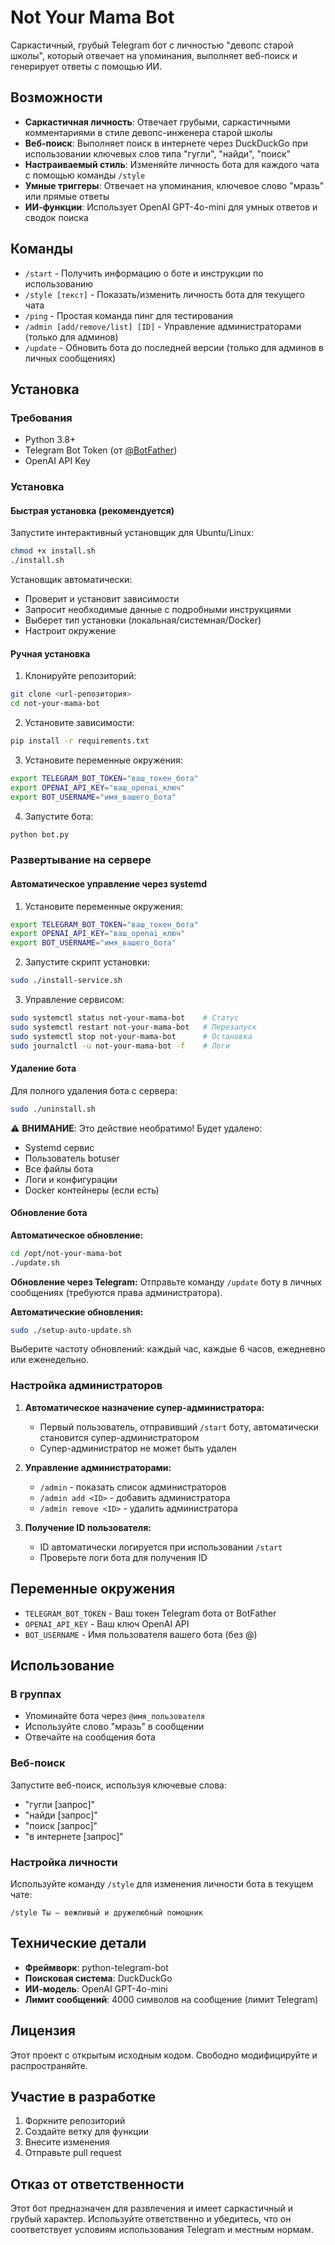 # Not Your Mama Bot

Саркастичный, грубый Telegram бот с личностью "девопс старой школы", который отвечает на упоминания, выполняет веб-поиск и генерирует ответы с помощью ИИ.

## Возможности

- **Саркастичная личность**: Отвечает грубыми, саркастичными комментариями в стиле девопс-инженера старой школы
- **Веб-поиск**: Выполняет поиск в интернете через DuckDuckGo при использовании ключевых слов типа "гугли", "найди", "поиск"
- **Настраиваемый стиль**: Изменяйте личность бота для каждого чата с помощью команды `/style`
- **Умные триггеры**: Отвечает на упоминания, ключевое слово "мразь" или прямые ответы
- **ИИ-функции**: Использует OpenAI GPT-4o-mini для умных ответов и сводок поиска

## Команды

- `/start` - Получить информацию о боте и инструкции по использованию
- `/style [текст]` - Показать/изменить личность бота для текущего чата
- `/ping` - Простая команда пинг для тестирования
- `/admin [add/remove/list] [ID]` - Управление администраторами (только для админов)
- `/update` - Обновить бота до последней версии (только для админов в личных сообщениях)

## Установка

### Требования

- Python 3.8+
- Telegram Bot Token (от [@BotFather](https://t.me/botfather))
- OpenAI API Key

### Установка

#### Быстрая установка (рекомендуется)

Запустите интерактивный установщик для Ubuntu/Linux:

```bash
chmod +x install.sh
./install.sh
```

Установщик автоматически:
- Проверит и установит зависимости
- Запросит необходимые данные с подробными инструкциями
- Выберет тип установки (локальная/системная/Docker)
- Настроит окружение

#### Ручная установка

1. Клонируйте репозиторий:

```bash
git clone <url-репозитория>
cd not-your-mama-bot
```

2. Установите зависимости:

```bash
pip install -r requirements.txt
```

3. Установите переменные окружения:

```bash
export TELEGRAM_BOT_TOKEN="ваш_токен_бота"
export OPENAI_API_KEY="ваш_openai_ключ"
export BOT_USERNAME="имя_вашего_бота"
```

4. Запустите бота:

```bash
python bot.py
```

### Развертывание на сервере

#### Автоматическое управление через systemd

1. Установите переменные окружения:

```bash
export TELEGRAM_BOT_TOKEN="ваш_токен_бота"
export OPENAI_API_KEY="ваш_openai_ключ"
export BOT_USERNAME="имя_вашего_бота"
```

2. Запустите скрипт установки:

```bash
sudo ./install-service.sh
```

3. Управление сервисом:

```bash
sudo systemctl status not-your-mama-bot    # Статус
sudo systemctl restart not-your-mama-bot   # Перезапуск
sudo systemctl stop not-your-mama-bot      # Остановка
sudo journalctl -u not-your-mama-bot -f    # Логи
```

#### Удаление бота

Для полного удаления бота с сервера:

```bash
sudo ./uninstall.sh
```

⚠️ **ВНИМАНИЕ**: Это действие необратимо! Будет удалено:
- Systemd сервис
- Пользователь botuser
- Все файлы бота
- Логи и конфигурации
- Docker контейнеры (если есть)

#### Обновление бота

**Автоматическое обновление:**

```bash
cd /opt/not-your-mama-bot
./update.sh
```

**Обновление через Telegram:**
Отправьте команду `/update` боту в личных сообщениях (требуются права администратора).

**Автоматические обновления:**

```bash
sudo ./setup-auto-update.sh
```

Выберите частоту обновлений: каждый час, каждые 6 часов, ежедневно или еженедельно.

### Настройка администраторов

1. **Автоматическое назначение супер-администратора:**

   - Первый пользователь, отправивший `/start` боту, автоматически становится супер-администратором
   - Супер-администратор не может быть удален

2. **Управление администраторами:**

   - `/admin` - показать список администраторов
   - `/admin add <ID>` - добавить администратора
   - `/admin remove <ID>` - удалить администратора

3. **Получение ID пользователя:**
   - ID автоматически логируется при использовании `/start`
   - Проверьте логи бота для получения ID

## Переменные окружения

- `TELEGRAM_BOT_TOKEN` - Ваш токен Telegram бота от BotFather
- `OPENAI_API_KEY` - Ваш ключ OpenAI API
- `BOT_USERNAME` - Имя пользователя вашего бота (без @)

## Использование

### В группах

- Упоминайте бота через `@имя_пользователя`
- Используйте слово "мразь" в сообщении
- Отвечайте на сообщения бота

### Веб-поиск

Запустите веб-поиск, используя ключевые слова:

- "гугли [запрос]"
- "найди [запрос]"
- "поиск [запрос]"
- "в интернете [запрос]"

### Настройка личности

Используйте команду `/style` для изменения личности бота в текущем чате:

```
/style Ты — вежливый и дружелюбный помощник
```

## Технические детали

- **Фреймворк**: python-telegram-bot
- **Поисковая система**: DuckDuckGo
- **ИИ-модель**: OpenAI GPT-4o-mini
- **Лимит сообщений**: 4000 символов на сообщение (лимит Telegram)

## Лицензия

Этот проект с открытым исходным кодом. Свободно модифицируйте и распространяйте.

## Участие в разработке

1. Форкните репозиторий
2. Создайте ветку для функции
3. Внесите изменения
4. Отправьте pull request

## Отказ от ответственности

Этот бот предназначен для развлечения и имеет саркастичный и грубый характер. Используйте ответственно и убедитесь, что он соответствует условиям использования Telegram и местным нормам.
